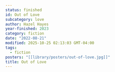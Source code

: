 ```yaml
---
status: finished
id: Out of Love
subcategory: love
author: Hazel Hayes
year-finished: 2023
category: fiction
date: "2022-08-21"
modified: 2025-10-25 02:13:03 GMT-04:00
tags:
  - fiction
posters: "[[library/posters/out-of-love.jpg]]"
title: Out of Love
---
```

